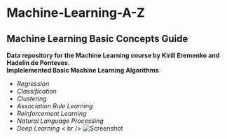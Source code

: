 # Machine-Learning-A-Z
## Machine Learning Basic Concepts Guide
**Data repository for the Machine Learning course by Kirill Eremenko and Hadelin de Ponteves.**<br />
**Implelemented Basic Machine Learning Algorithms**
- _Regression_
- _Classification_
- _Clustering_
- _Association Rule Learning_
- _Reinforcement Learning_
- _Natural Language Processing_
- _Deep Learning_ < br />
![Screenshot](https://github.com/nriteshranjan/Machine-Learning-A-Z/blob/master/Part%204%20-%20Clustering/Section%2024%20-%20K-Means%20Clustering/Annotation%202020-04-29%20123341.jpg)
